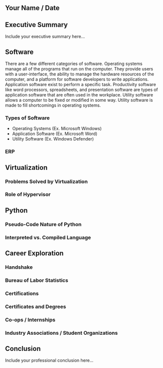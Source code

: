 ## Your Name / Date

## Executive Summary 
Include your executive summary here...

## Software
There are a few different categories of software. Operating systems manage all of the programs that run on the computer. They provide users with a user-interface, the ability to manage the hardware resources of the computer, and a platform for software developers to write applications. Application software exist to perform a specific task. Productivity software like word processors, spreadsheets, and presentation software are types of application software that are often used in the workplace. Utility software allows a computer to be fixed or modified in some way. Utility software is made to fill shortcomings in operating systems.
### Types of Software
* Operating Systems (Ex. Microsoft Windows)
* Application Software (Ex. Microsoft Word)
* Utility Software (Ex. Windows Defender)
### ERP

## Virtualization
### Problems Solved by Virtualization
### Role of Hypervisor

## Python
### Pseudo-Code Nature of Python
### Interpreted vs. Compiled Language

## Career Exploration
### Handshake
### Bureau of Labor Statistics
### Certifications
### Certificates and Degrees
### Co-ops / Internships
### Industry Associations / Student Organizations

## Conclusion

Include your professional conclusion here...
